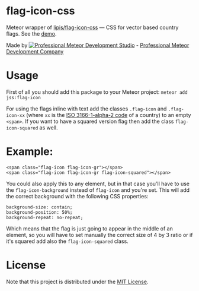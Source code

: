 # flag-icon-css

Meteor wrapper of [lipis/flag-icon-css](https://github.com/lipis/flag-icon-css) — CSS for vector based country flags. See the [demo](http://lipis.github.io/flag-icon-css/).

Made by [![Professional Meteor Development Studio](http://s30.postimg.org/jfno1g71p/jss_xs.png)](https://jssolutionsdev.com) - [Professional Meteor Development Company](https://jssolutionsdev.com)


# Usage

First of all you should add this package to your Meteor project: `meteor add jss:flag-icon`

For using the flags inline with text add the classes `.flag-icon` and `.flag-icon-xx` (where `xx` is the
[ISO 3166-1-alpha-2 code](http://www.iso.org/iso/country_names_and_code_elements) of a country) to an empty `<span>`. If you want to have a squared version flag then add the class `flag-icon-squared` as well.

# Example:

    <span class="flag-icon flag-icon-gr"></span>
    <span class="flag-icon flag-icon-gr flag-icon-squared"></span>

You could also apply this to any element, but in that case you'll have to use the `flag-icon-background` instead of `flag-icon` and you're set. This will add the correct background with the following CSS properties:

    background-size: contain;
    background-position: 50%;
    background-repeat: no-repeat;

Which means that the flag is just going to appear in the middle of an element, so you will have to set manually the correct size of 4 by 3 ratio or if it's squared add also the `flag-icon-squared` class.

# License
Note that this project is distributed under the [MIT License](LICENSE).
